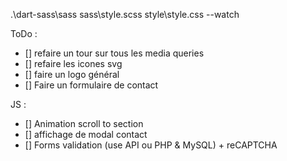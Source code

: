 .\dart-sass\sass sass\style.scss style\style.css --watch

ToDo : 

- [] refaire un tour sur tous les media queries
- [] refaire les icones svg
- [] faire un logo général
- [] Faire un formulaire de contact


JS : 

- [] Animation scroll to section
- [] affichage de modal contact
- [] Forms validation (use API ou PHP & MySQL) + reCAPTCHA